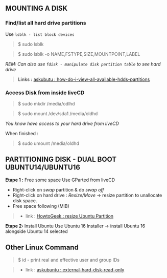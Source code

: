 






## MOUNTING A DISK

### Find/list all hard drive partitions

Use `lsblk - list block devices`
> $ sudo lsblk 

> $ sudo lsblk -o NAME,FSTYPE,SIZE,MOUNTPOINT,LABEL

*REM: Can also use *`fdisk - manipulate disk partition table`* to see hard drive*

>**Links :** [askubutu : how-do-i-view-all-available-hdds-partitions](https://askubuntu.com/questions/182446/how-do-i-view-all-available-hdds-partitions)


### Access Disk from inside liveCD

> $ sudo mkdir /media/odlhd

> $ sudo mount /dev/sda1 /media/oldhd

*You know have access to your hard drive from liveCD*


When finished :

> $ sudo umount /media/oldhd


## PARTITIONING DISK - DUAL BOOT UBUNTU14/UBUNTU16

**Etape 1 :** Free some space
Use GParted from liveCD
* Right-click on *swap* partition & do *swap off*
* Right-click on hard drive : *Resize/Move* -> resize partition to unallocate disk space. 
* Free space following (MiB)

>* link : [HowtoGeek : resize Ubuntu Partition](https://www.howtogeek.com/114503/how-to-resize-your-ubuntu-partitions/)

**Etape 2:** Install Ubuntu
Use Ubuntu 16 Installer
-> install Ubuntu 16 alongside Ubuntu 14 selected






## Other Linux Command
> $ id - print real and effective user and group IDs

>* link : [askubuntu : external-hard-disk-read-only](https://askubuntu.com/questions/333287/external-hard-disk-read-only)

